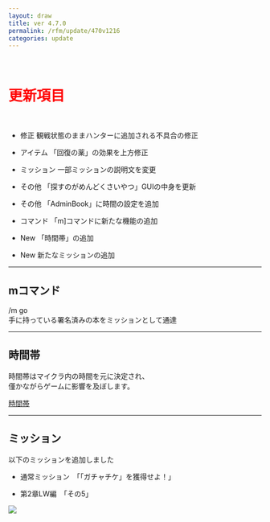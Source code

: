 ```yaml
---
layout: draw
title: ver 4.7.0
permalink: /rfm/update/470v1216
categories: update
---
```



<br>
<h1 id="1"><font color="red">更新項目</font></h1><br>

+ <span class="red-badge">修正</span> 観戦状態のままハンターに追加される不具合の修正

+ <span class="blue-badge">アイテム</span> 「回復の薬」の効果を上方修正

+ <span class="blue-badge">ミッション</span> 一部ミッションの説明文を変更

+ <span class="blue-badge">その他</span> 「探すのがめんどくさいやつ」GUIの中身を更新  

+ <span class="blue-badge">その他</span> 「AdminBook」に時間の設定を追加  

+ <span class="blue-badge">コマンド</span> 「m]コマンドに新たな機能の追加  

+ <span class="green-badge">New</span> 「時間帯」の追加

+ <span class="green-badge">New</span> 新たなミッションの追加




---------------------  
## mコマンド
  
/m go   
手に持っている署名済みの本をミッションとして通達

----------------------
## 時間帯
  
時間帯はマイクラ内の時間を元に決定され、  
僅かながらゲームに影響を及ぼします。  

[時間帯]({{site.baseurl}}/rfm/fieldtime)
  
  

----------------------
## ミッション


以下のミッションを追加しました  

+ 通常ミッション　「「ガチャチケ」を獲得せよ！」
  
+ 第2章LW編　「その5」 

<a><img src="{{site.baseurl}}/public/images/LW5-3.png"></a><br>
  

